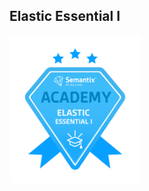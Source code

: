 
##  Elastic Essential I

<img width="210" src="https://github.com/raquelcolares/Data-Engineering_Semantix/blob/main/5%20-%20Elastic%20Essential%20I/SemantixAcademy_BadgesEstatic.png">


